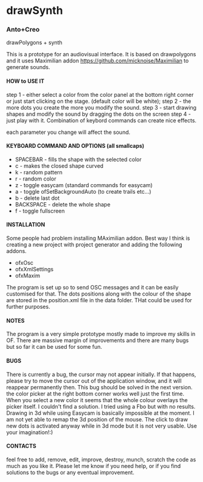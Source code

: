 # drawSynth
### Anto+Creo
drawPolygons + synth


This is a prototype for an audiovisual interface.
It is based on drawpolygons and it uses Maximilian addon https://github.com/micknoise/Maximilian to generate sounds.

#### HOW to USE IT
step 1 - either select a color from the color panel at the bottom right corner or just start clicking on the stage. (default color will be white);
step 2 - the more dots you create the more you modify the sound.
step 3 - start drawing shapes and modify the sound by dragging the dots on the screen
step 4 - just play with it.  Combination of keybord commands can create nice effects.

each parameter you change will affect the sound.

#### KEYBOARD COMMAND AND OPTIONS (all smallcaps)

* SPACEBAR - fills the shape with the selected color
* c - makes the closed shape curved
* k - random pattern
* r - random color
* z - toggle easycam (standard commands for easycam)
* a - toggle ofSetBackgroundAuto (to create trails etc...)
* b - delete last dot
* BACKSPACE - delete the whole shape
* f - toggle fullscreen

#### INSTALLATION
Some people had problem installing MAximilian addon.
Best way I think is creating a new project with project generator and adding the following addons.

* ofxOsc
* ofxXmlSettings
* ofxMaxim

The program is set up so to send OSC messages and it can be easily customised for that.
The dots positions along with the colour of the shape are stored in the position.xml file in the data folder.
THat could be used for further purposes.

#### NOTES
The program is a very simple prototype mostly made to improve my skills in OF.
There are massive margin of improvements and there are many bugs but so far it can be used for some fun.

#### BUGS
There is currently a bug, the cursor may not appear initially. If that happens, please try to move the cursor out of the application window, and it will reappear permanently then. This bug should be solved in the next version.
the color picker at the right bottom corner works well just the first time. When you select a new color it seems that
the whole colour overlays the picker itself. I couldn't find a solution. I tried using a Fbo but with no results.
Drawing in 3d while using Easycam is basically impossible at the moment.
I am not yet able to remap the 3d position of the mouse.
The click to draw new dots is activated anyway while in 3d mode but it is not very usable. Use your imagination!:)

#### CONTACTS
feel free to add, remove, edit, improve, destroy, munch, scratch the code as much as you like it.
Please let me know if you need help, or if you find solutions to the bugs or any eventual improvement.





